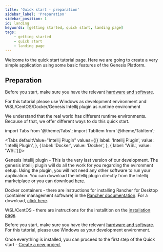 ```yaml
---
title: 'Quick start - preparation'
sidebar_label: 'Preparation'
sidebar_position: 1
id: landing
keywords: [getting started, quick start, landing page]
tags:
    - getting started
    - quick start
    - landing page
---
```


Welcome to the quick start tutorial page. Here we are going to create a very simple application using some basic features of the Genesis Platform.

## Preparation

Before you start, make sure you have the relevant [hardware and software](../../getting-started/quick-start/hardware-and-software/).

For this tutorial please use Windows as development environment and WSL/CentOS/Docker/Genesis Intellij plugin as runtime environment

We understand that the real world has different runtime environments. Because of that, we offer different ways to do this quick start.

import Tabs from '@theme/Tabs';
import TabItem from '@theme/TabItem';

<Tabs defaultValue="Intellij Plugin" values={[{ label: 'Intellij Plugin', value: 'Intellij Plugin', }, { label: 'Docker', value: 'Docker', }, { label: 'WSL', value: 'WSL'}]}>
<TabItem value="Intellij Plugin">

Genesis Intellij plugin - This is the very last version of our development. The genesis intellij plugin will do all the work for you regarding the evironment setup. Using the plugin, you will not need any other software to run your application. You can download the intellij plugin directly from the Intellij marketplace or you can download [here](https://plugins.jetbrains.com/plugin/21131-genesis-platform-support).

</TabItem>
<TabItem value="Docker">

Docker containers - there are instructions for installing Rancher for Desktop (container management software) in the [Rancher documentation](https://rancherdesktop.io/). For a download, [click here](https://docs.rancherdesktop.io/). 


</TabItem>
<TabItem value="WSL">

WSL/CentOS - there are instructions for the installtion on the [installation page](../../getting-started/prerequisites/installing-wsl/).

</TabItem>
</Tabs>

Before you start, make sure you have the relevant [hardware and software](./hardware-and-software/).
For this tutorial, please use Windows as your development environment.

Once everything is installed, you can proceed to the first step of the Quick start - [Create a new project](../../getting-started/quick-start/create-a-new-project/)
